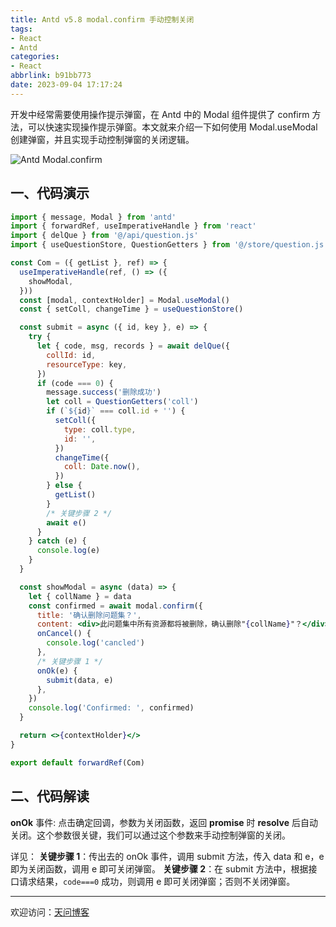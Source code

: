 ```yaml
---
title: Antd v5.8 modal.confirm 手动控制关闭
tags:
- React
- Antd
categories:
- React
abbrlink: b91bb773
date: 2023-09-04 17:17:24
---
```


开发中经常需要使用操作提示弹窗，在 Antd 中的 Modal 组件提供了 confirm 方法，可以快速实现操作提示弹窗。本文就来介绍一下如何使用 Modal.useModal  创建弹窗，并且实现手动控制弹窗的关闭逻辑。

![Antd Modal.confirm](https://tiven.cn/static/img/antd-02-m9UWgvZL.jpg)

[//]: # (<!-- more -->)

## 一、代码演示

```jsx
import { message, Modal } from 'antd'
import { forwardRef, useImperativeHandle } from 'react'
import { delQue } from '@/api/question.js'
import { useQuestionStore, QuestionGetters } from '@/store/question.js'

const Com = ({ getList }, ref) => {
  useImperativeHandle(ref, () => ({
    showModal,
  }))
  const [modal, contextHolder] = Modal.useModal()
  const { setColl, changeTime } = useQuestionStore()

  const submit = async ({ id, key }, e) => {
    try {
      let { code, msg, records } = await delQue({
        collId: id,
        resourceType: key,
      })
      if (code === 0) {
        message.success('删除成功')
        let coll = QuestionGetters('coll')
        if (`${id}` === coll.id + '') {
          setColl({
            type: coll.type,
            id: '',
          })
          changeTime({
            coll: Date.now(),
          })
        } else {
          getList()
        }
        /* 关键步骤 2 */
        await e()
      }
    } catch (e) {
      console.log(e)
    }
  }

  const showModal = async (data) => {
    let { collName } = data
    const confirmed = await modal.confirm({
      title: '确认删除问题集？',
      content: <div>此问题集中所有资源都将被删除，确认删除"{collName}"？</div>,
      onCancel() {
        console.log('cancled')
      },
      /* 关键步骤 1 */
      onOk(e) {
        submit(data, e)
      },
    })
    console.log('Confirmed: ', confirmed)
  }

  return <>{contextHolder}</>
}

export default forwardRef(Com)
```

## 二、代码解读

**onOk** 事件: 点击确定回调，参数为关闭函数，返回 **promise** 时 **resolve** 后自动关闭。这个参数很关键，我们可以通过这个参数来手动控制弹窗的关闭。

详见：
**关键步骤 1**：传出去的 onOk 事件，调用 submit 方法，传入 data 和 e，e 即为关闭函数，调用 e 即可关闭弹窗。
**关键步骤 2**：在 submit 方法中，根据接口请求结果，`code===0` 成功，则调用 e 即可关闭弹窗；否则不关闭弹窗。

---

欢迎访问：[天问博客](https://tiven.cn/p/b91bb773/ "天问博客-专注于大前端技术")

